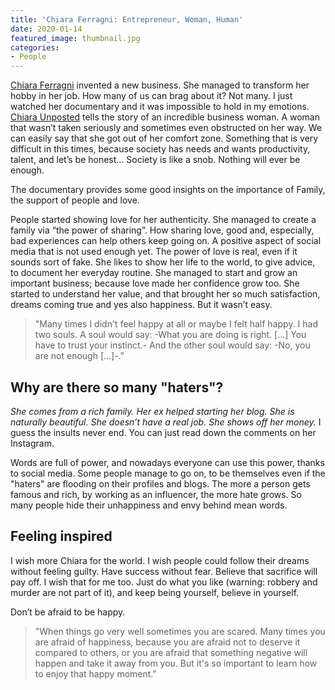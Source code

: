 ```yaml
---
title: 'Chiara Ferragni: Entrepreneur, Woman, Human'
date: 2020-01-14
featured_image: thumbnail.jpg
categories:
- People
---
```

[Chiara Ferragni](https://www.theblondesalad.com/) invented a new business. She managed to transform her hobby in her job. How many of us can brag about it? Not many. I just watched her documentary and it was impossible to hold in my emotions. [Chiara Unposted](https://www.imdb.com/title/tt9699028/) tells the story of an incredible business woman. A woman that wasn’t taken seriously and sometimes even obstructed on her way. We can easily say that she got out of her comfort zone. Something that is very difficult in this times, because society has needs and wants productivity, talent, and let’s be honest... Society is like a snob. Nothing will ever be enough.

The documentary provides some good insights on the importance of Family, the support of people and love.

People started showing love for her authenticity. She managed to create a family via “the power of sharing”. How sharing love, good and, especially, bad experiences can help others keep going on. A positive aspect of social media that is not used enough yet.
The power of love is real, even if it sounds sort of fake. She likes to show her life to the world, to give advice, to document her everyday routine. She managed to start and grow an important business; because love made her confidence grow too.
She started to understand her value, and that brought her so much satisfaction, dreams coming true and yes also happiness. But it wasn’t easy.

> "Many times I didn't feel happy at all or maybe I felt half happy.
  I had two souls.
  A soul would say:
  -What you are doing is right. [...] You have to trust your instinct.-
  And the other soul would say:
  -No, you are not enough [...]-."

## Why are there so many "haters"?

_She comes from a rich family. Her ex helped starting her blog. She is naturally beautiful. She doesn’t have a real job. She shows off her money._
I guess the insults never end. You can just read down the comments on her Instagram.

Words are full of power, and nowadays everyone can use this power, thanks to social media. Some people manage to go on, to be themselves even if the "haters" are flooding on their profiles and blogs. The more a person gets famous and rich, by working as an influencer, the more hate grows. So many people hide their unhappiness and envy behind mean words.

## Feeling inspired

I wish more Chiara for the world. I wish people could follow their dreams without feeling guilty. Have success without fear. Believe that sacrifice will pay off. I wish that for me too. Just do what you like (warning: robbery and murder are not part of it), and keep being yourself, believe in yourself.

Don’t be afraid to be happy.

> "When things go very well sometimes you are scared. Many times you are afraid of happiness, because you are afraid not to deserve it compared to others, or you are afraid that something negative will happen and take it away from you. But it's so important to learn how to enjoy that happy moment."
